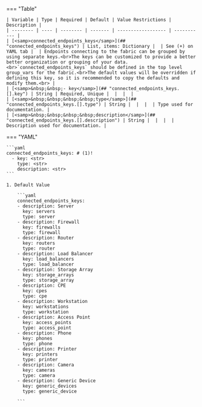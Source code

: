=== "Table"

    | Variable | Type | Required | Default | Value Restrictions | Description |
    | -------- | ---- | -------- | ------- | ------------------ | ----------- |
    | [<samp>connected_endpoints_keys</samp>](## "connected_endpoints_keys") | List, items: Dictionary |  | See (+) on YAML tab |  | Endpoints connecting to the fabric can be grouped by using separate keys.<br>The keys can be customized to provide a better better organization or grouping of your data.<br>`connected_endpoints_keys` should be defined in the top level group_vars for the fabric.<br>The default values will be overridden if defining this key, so it is recommended to copy the defaults and modify them.<br> |
    | [<samp>&nbsp;&nbsp;- key</samp>](## "connected_endpoints_keys.[].key") | String | Required, Unique |  |  |  |
    | [<samp>&nbsp;&nbsp;&nbsp;&nbsp;type</samp>](## "connected_endpoints_keys.[].type") | String |  |  |  | Type used for documentation. |
    | [<samp>&nbsp;&nbsp;&nbsp;&nbsp;description</samp>](## "connected_endpoints_keys.[].description") | String |  |  |  | Description used for documentation. |

=== "YAML"

    ```yaml
    connected_endpoints_keys: # (1)!
      - key: <str>
        type: <str>
        description: <str>
    ```

    1. Default Value

        ```yaml
        connected_endpoints_keys:
        - description: Server
          key: servers
          type: server
        - description: Firewall
          key: firewalls
          type: firewall
        - description: Router
          key: routers
          type: router
        - description: Load Balancer
          key: load_balancers
          type: load_balancer
        - description: Storage Array
          key: storage_arrays
          type: storage_array
        - description: CPE
          key: cpes
          type: cpe
        - description: Workstation
          key: workstations
          type: workstation
        - description: Access Point
          key: access_points
          type: access_point
        - description: Phone
          key: phones
          type: phone
        - description: Printer
          key: printers
          type: printer
        - description: Camera
          key: cameras
          type: camera
        - description: Generic Device
          key: generic_devices
          type: generic_device

        ```
